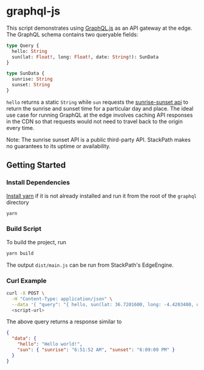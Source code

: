 # graphql-js

This script demonstrates using [GraphQL.js](https://github.com/graphql/graphql-js) 
as an API gateway at the edge. The GraphQL schema contains two queryable fields:

```graphql
type Query {
  hello: String
  sun(lat: Float!, long: Float!, date: String!): SunData
}

type SunData {
  sunrise: String
  sunset: String
}
```

`hello` returns a static `String` while `sun` requests the [sunrise-sunset api](https://sunrise-sunset.org/api) 
to return the sunrise and sunset time for a particular day and place. The ideal 
use case for running GraphQL at the edge involves caching API responses in the 
CDN so that requests would not need to travel back to the origin every time.

Note: The sunrise sunset API is a public third-party API. StackPath makes no 
guarantees to its uptime or availability.

## Getting Started

### Install Dependencies

[Install yarn](https://yarnpkg.com/en/docs/install) if it is not already 
installed and run it from the root of the `graphql` directory

```bash
yarn
```

### Build Script

To build the project, run

```bash
yarn build
```

The output `dist/main.js` can be run from StackPath's EdgeEngine.

### Curl Example

```bash
curl -X POST \
  -H "Content-Type: application/json" \
  --data '{ "query": "{ hello, sun(lat: 36.7201600, long: -4.4203400, date: \"today\") { sunrise, sunset } }" }' \
  <script-url>
```

The above query returns a response similar to

```json
{
  "data": {
    "hello": "Hello world!",
    "sun": { "sunrise": "6:51:52 AM", "sunset": "6:09:09 PM" }
  }
}
```
